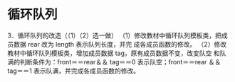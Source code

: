 # 循环队列
3．循环队列的改造（（1）（2）选一做） 
（1）修改教材中循环队列模板类，把成员数据 rear 改为 length 表示队列长度，并完
成各成员函数的修改。
（2）修改教材中循环队列模板类，增加成员数据 tag，原有成员数据不变，改变队空
和队满的判断条件为：front＝＝rear＆＆ tag＝＝0 表示队空；front＝＝rear ＆＆
tag＝＝1 表示队满，并完成各成员函数的修改。
